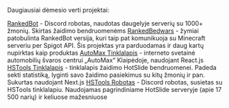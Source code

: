 Daugiausiai dėmesio verti projektai:

[RankedBot](https://github.com/13kasp/RankedBot) - Discord robotas, naudotas daugelyje serverių su 1000+ žmonių. Skirtas žaidimo bendruomenėms
[RankedBedwars](https://github.com/13kasp/RankedBedwars) - žymiai patobulinta RankedBot versija, kuri taip pat komunikuoja su Minecraft serveriu per Spigot API. Šis projektas yra parduodamas ir daug kartų nupirktas kaip produktas
[AutoMax Tinklalapis](https://github.com/13kasp/automax) - interneto svetainė automobilių švaros centrui „AutoMax“ Klaipėdoje, naudojant React.js
[HSTools Tinklalapis](https://github.com/13kasp/hstools) - tinklalapis žaidimo HotSlide bendruomenei. Padeda sekti statistiką, lyginti savo žaidimo pasiekimus su kitų žmonių ir pan. Sukurtas naudojant Next.js
[HSTools Robotas](https://github.com/13kasp/HSToolsBot) - Discord robotas, susietas su HSTools tinklalapiu. Naudojamas pagrindiniame HotSlide serveryje (apie 17 500 narių) ir keliuose mažesniuose
